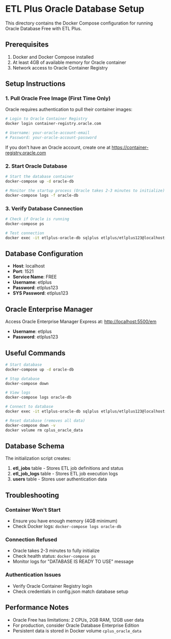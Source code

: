 # ETL Plus Oracle Database Setup

This directory contains the Docker Compose configuration for running Oracle Database Free with ETL Plus.

## Prerequisites

1. Docker and Docker Compose installed
2. At least 4GB of available memory for Oracle container
3. Network access to Oracle Container Registry

## Setup Instructions

### 1. Pull Oracle Free Image (First Time Only)

Oracle requires authentication to pull their container images:

```bash
# Login to Oracle Container Registry
docker login container-registry.oracle.com

# Username: your-oracle-account-email
# Password: your-oracle-account-password
```

If you don't have an Oracle account, create one at <https://container-registry.oracle.com>

### 2. Start Oracle Database

```bash
# Start the database container
docker-compose up -d oracle-db

# Monitor the startup process (Oracle takes 2-3 minutes to initialize)
docker-compose logs -f oracle-db
```

### 3. Verify Database Connection

```bash
# Check if Oracle is running
docker-compose ps

# Test connection
docker exec -it etlplus-oracle-db sqlplus etlplus/etlplus123@localhost:1521/FREE
```

## Database Configuration

- **Host**: localhost
- **Port**: 1521
- **Service Name**: FREE
- **Username**: etlplus
- **Password**: etlplus123
- **SYS Password**: etlplus123

## Oracle Enterprise Manager

Access Oracle Enterprise Manager Express at: <http://localhost:5500/em>

- **Username**: etlplus
- **Password**: etlplus123

## Useful Commands

```bash
# Start database
docker-compose up -d oracle-db

# Stop database
docker-compose down

# View logs
docker-compose logs oracle-db

# Connect to database
docker exec -it etlplus-oracle-db sqlplus etlplus/etlplus123@localhost:1521/FREE

# Reset database (removes all data)
docker-compose down -v
docker volume rm cplus_oracle_data
```

## Database Schema

The initialization script creates:

1. **etl_jobs** table - Stores ETL job definitions and status
2. **etl_job_logs** table - Stores ETL job execution logs  
3. **users** table - Stores user authentication data

## Troubleshooting

### Container Won't Start

- Ensure you have enough memory (4GB minimum)
- Check Docker logs: `docker-compose logs oracle-db`

### Connection Refused

- Oracle takes 2-3 minutes to fully initialize
- Check health status: `docker-compose ps`
- Monitor logs for "DATABASE IS READY TO USE" message

### Authentication Issues

- Verify Oracle Container Registry login
- Check credentials in config.json match database setup

## Performance Notes

- Oracle Free has limitations: 2 CPUs, 2GB RAM, 12GB user data
- For production, consider Oracle Database Enterprise Edition
- Persistent data is stored in Docker volume `cplus_oracle_data`
